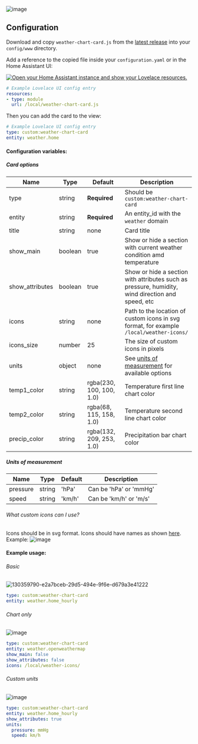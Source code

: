 ![image](https://user-images.githubusercontent.com/33804747/139556051-d60c824d-0480-4812-a4c0-4f612ab4015b.png)

## Configuration

Download and copy `weather-chart-card.js` from the [latest release](https://github.com/Yevgenium/weather-chart-card/releases/latest) into your `config/www` directory.

Add a reference to the copied file inside your `configuration.yaml` or in the Home Assistant UI:

[![Open your Home Assistant instance and show your Lovelace resources.](https://my.home-assistant.io/badges/lovelace_resources.svg)](https://my.home-assistant.io/redirect/lovelace_resources/)
```yaml
# Example Lovelace UI config entry
resources:
- type: module
  url: /local/weather-chart-card.js
```
Then you can add the card to the view:
```yaml
# Example Lovelace UI config entry
type: custom:weather-chart-card
entity: weather.home
```

#### Configuration variables:

##### Card options

| Name            | Type    | Default                  | Description                                                                                        |
| --------------- | ------- | -------------------------|--------------------------------------------------------------------------------------------------- |
| type            | string  | **Required**             | Should be `custom:weather-chart-card`                                                              |
| entity          | string  | **Required**             | An entity_id with the `weather` domain                                                             |
| title           | string  | none                     | Card title                                                                                         |
| show_main       | boolean | true                     | Show or hide a section with current weather condition amd temperature                              |
| show_attributes | boolean | true                     | Show or hide a section with attributes such as pressure, humidity, wind direction and speed, etc   |
| icons           | string  | none                     | Path to the location of custom icons in svg format, for example `/local/weather-icons/`            |
| icons_size      | number  | 25                       | The size of custom icons in pixels                                                                 |
| units           | object  | none                     | See [units of measurement](#units-of-measurement) for available options                            |
| temp1_color     | string  | rgba(230, 100, 100, 1.0) | Temperature first line chart color                                                                 |
| temp2_color     | string  | rgba(68, 115, 158, 1.0)  | Temperature second line chart color                                                                |
| precip_color    | string  | rgba(132, 209, 253, 1.0) | Precipitation bar chart color                                                                      |

##### Units of measurement

| Name            | Type    | Default                  | Description                                                                                        |
| --------------- | ------- | -------------------------|--------------------------------------------------------------------------------------------------- |
| pressure        | string  | 'hPa'                    | Can be 'hPa' or 'mmHg'                                                                             |
| speed           | string  | 'km/h'                   | Can be 'km/h' or 'm/s'                                                                             |

###### What custom icons can I use?
Icons should be in svg format. Icons should have names as shown [here](https://github.com/Yevgenium/weather-chart-card/blob/a9f795f2fd02028bdad9b771d383fa38c5f3148c/src/const.js#L24). Example:
![image](https://user-images.githubusercontent.com/33804747/130360372-76d70c42-986c-46e3-b9b5-810f0317f94f.png)


#### Example usage:
###### Basic
![130359790-e2a7bceb-29d5-494e-9f6e-d679a3e41222](https://user-images.githubusercontent.com/33804747/139556131-a7547ed3-1e7a-4761-9486-4fba4f070736.png)
```yaml
type: custom:weather-chart-card
entity: weather.home_hourly
```
###### Chart only
![image](https://user-images.githubusercontent.com/33804747/130359944-2f68a668-07ab-4a0a-bd9e-43ea9bf738a3.png)
```yaml
type: custom:weather-chart-card
entity: weather.openweathermap
show_main: false
show_attributes: false
icons: /local/weather-icons/
```

###### Custom units
![image](https://user-images.githubusercontent.com/33804747/139555950-221c5d69-1106-4db8-b0a4-0db020d0b56a.png)
```yaml
type: custom:weather-chart-card
entity: weather.home_hourly
show_attributes: true
units:
  pressure: mmHg
  speed: km/h
```
